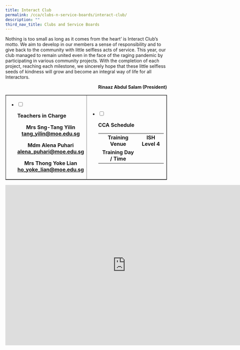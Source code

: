 ```yaml
---
title: Interact Club
permalink: /cca/clubs-n-service-boards/interact-club/
description: ""
third_nav_title: Clubs and Service Boards
---
```

<p>Nothing is too small as long as it comes from the heart&rsquo; is Interact Club&rsquo;s motto. We aim to develop in our members a sense of responsibility and to give back to the community with little selfless acts of service. This year, our club managed to remain united even in the face of the raging pandemic by participating in various community projects. With the completion of each project, reaching each milestone, we sincerely hope that these little selfless seeds of kindness will grow and become an integral way of life for all Interactors.</p>
<p style="text-align: right;"><strong>Rinaaz Abdul Salam (President)</strong></p>
<table style="border-collapse: collapse; width: 100%;" border="1">
<tbody>
<tr>
<td style="width: 50%;">
<ul class="jekyllcodex_accordion">
<li><input id="accordion1" type="checkbox" />
<p><strong>Teachers in Charge</strong></p>
<div>
<p style="text-align: center;"><strong>Mrs Sng-Tang Yilin<br /><a href="mailto:tang_yilin@moe.edu.sg" target="">tang_yilin@moe.edu.sg</a></strong></p>
<p style="text-align: center;"><strong>Mdm Alena Puhari<br /><a href="mailto:alena_puhari@moe.edu.sg" target="">alena_puhari@moe.edu.sg</a></strong></p>
<p style="text-align: center;"><strong>Mrs Thong Yoke Lian<br /><a href="mailto:ho_yoke_lian@moe.edu.sg" target="">ho_yoke_lian@moe.edu.sg</a></strong></p>
</div>
</li>
</ul>
</td>
<td style="width: 50%;">
<ul class="jekyllcodex_accordion">
<li><input id="accordion2" type="checkbox" />
<p><strong>CCA Schedule</strong></p>
<div>
<table>
<tbody>
<tr>
<td style="text-align: center;"><strong>Training Venue</strong></td>
<td style="text-align: center;"><strong>ISH Level 4</strong></td>
</tr>
<tr>
<td style="text-align: center;"><strong>Training Day / Time</strong></td>
<td style="text-align: center;">&nbsp;</td>
</tr>
</tbody>
</table>
</div>
</li>
</ul>
</td>
</tr>
</tbody>
</table>
<iframe src="https://docs.google.com/presentation/d/e/2PACX-1vTb641Zccr6iV0wyEuKUGHDHjM_OE2EXXsgijADECNAzrbqQWpk8Ts48FleEDPuqKfrC1q_9o6hah9T/embed?start=false&loop=false&delayms=10000" frameborder="0" width="750" height="500" allowfullscreen="true"></iframe>